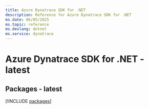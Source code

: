 ```yaml
---
title: Azure Dynatrace SDK for .NET
description: Reference for Azure Dynatrace SDK for .NET
ms.date: 06/05/2025
ms.topic: reference
ms.devlang: dotnet
ms.service: dynatrace
---
```

# Azure Dynatrace SDK for .NET - latest
## Packages - latest
[!INCLUDE [packages](dynatrace-index.md)]